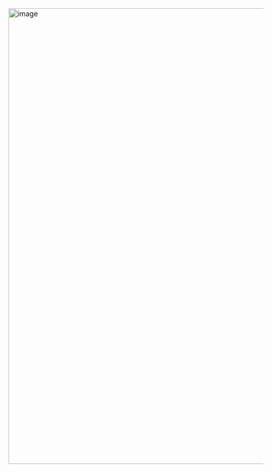 <img width="902" alt="image" src="https://github.com/aaradhana-ojha/restaurant-website/assets/70123480/1d0da25f-d63c-4e74-845e-3949b3ef410c">
